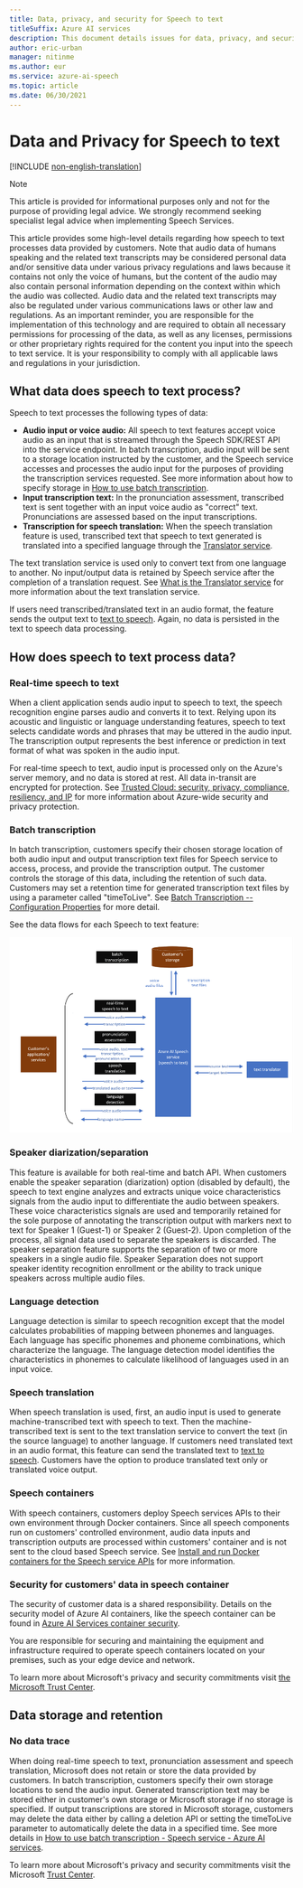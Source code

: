 ```yaml
---
title: Data, privacy, and security for Speech to text
titleSuffix: Azure AI services
description: This document details issues for data, privacy, and security for a Speech to text.
author: eric-urban
manager: nitinme
ms.author: eur
ms.service: azure-ai-speech
ms.topic: article
ms.date: 06/30/2021
---
```


# Data and Privacy for Speech to text

[!INCLUDE [non-english-translation](/azure/ai-foundry/responsible-ai/includes/non-english-translation)]

> [!NOTE]
> This article is provided for informational purposes only and not for the purpose of providing legal advice. We strongly recommend seeking specialist legal advice when implementing Speech Services.

This article provides some high-level details regarding how speech to text processes data provided by customers. Note that audio data of humans speaking and the related text transcripts may be considered personal data and/or sensitive data under various privacy regulations and laws because it contains not only the voice of humans, but the content of the audio may also contain personal information depending on the context within which the audio was collected. Audio data and the related text transcripts may also be regulated under various communications laws or other law and regulations. As an important reminder, you are responsible for the implementation of this technology and are required to obtain all necessary permissions for processing of the data, as well as any licenses, permissions or other proprietary rights required for the content you input into the speech to text service. It is your responsibility to comply with all applicable laws and regulations in your jurisdiction.

## What data does speech to text process?

Speech to text processes the following types of data:

- **Audio input or voice audio:**  All speech to text features accept voice audio as an input that is streamed through the Speech SDK/REST API into the service endpoint. In batch transcription, audio input will be sent to a storage location instructed by the customer, and the Speech service accesses and processes the audio input for the purposes of providing the transcription services requested. See more information about how to specify storage in [How to use batch transcription](/azure/cognitive-services/speech-service/batch-transcription).
- **Input transcription text:**  In the pronunciation assessment, transcribed text is sent together with an input voice audio as "correct" text. Pronunciations are assessed based on the input transcriptions.
- **Transcription for speech translation:**  When the speech translation feature is used, transcribed text that speech to text generated is translated into a specified language through the [Translator service](/azure/cognitive-services/translator/translator-info-overview).

The text translation service is used only to convert text from one language to another. No input/output data is retained by Speech service after the completion of a translation request. See [What is the Translator service](/azure/cognitive-services/translator/translator-info-overview) for more information about the text translation service.

If users need transcribed/translated text in an audio format, the feature sends the output text to [text to speech](/azure/cognitive-services/speech-service/text-to-speech). Again, no data is persisted in the text to speech data processing.

## How does speech to text process data?

### Real-time speech to text

When a client application sends audio input to speech to text, the speech recognition engine parses audio and converts it to text. Relying upon its acoustic and linguistic or language understanding features, speech to text selects candidate words and phrases that may be uttered in the audio input. The transcription output represents the best inference or prediction in text format of what was spoken in the audio input.

For real-time speech to text, audio input is processed only on the Azure's server memory, and no data is stored at rest. All data in-transit are encrypted for protection. See [Trusted Cloud: security, privacy, compliance, resiliency, and IP](https://azure.microsoft.com/blog/trusted-cloud-security-privacy-compliance-resiliency-and-ip/) for more information about Azure-wide security and privacy protection.

### Batch transcription

In batch transcription, customers specify their chosen storage location of both audio input and output transcription text files for Speech service to access, process, and provide the transcription output. The customer controls the storage of this data, including the retention of such data. Customers may set a retention time for generated transcription text files by using a parameter called "timeToLive". See [Batch Transcription -- Configuration Properties](/azure/cognitive-services/speech-service/batch-transcription#configuration-properties) for more detail.

See the data flows for each Speech to text feature: 

![A diagram of the data flow for Speech to text.](media/data-flow-speech-to-text.png "Speech to text data flow")

### Speaker diarization/separation

This feature is available for both real-time and batch API. When customers enable the speaker separation (diarization) option (disabled by default), the speech to text engine analyzes and extracts unique voice characteristics signals from the audio input to differentiate the audio between speakers. These voice characteristics signals are used and temporarily retained for the sole purpose of annotating the transcription output with markers next to text for Speaker 1 (Guest-1) or Speaker 2 (Guest-2). Upon completion of the process, all signal data used to separate the speakers is discarded. The speaker separation feature supports the separation of two or more speakers in a single audio file. Speaker Separation does not support speaker identity recognition enrollment or the ability to track unique speakers across multiple audio files.

### Language detection

Language detection is similar to speech recognition except that the model calculates probabilities of mapping between phonemes and languages. Each language has specific phonemes and phoneme combinations, which characterize the language. The language detection model identifies the characteristics in phonemes to calculate likelihood of languages used in an input voice.

### Speech translation

When speech translation is used, first, an audio input is used to generate machine-transcribed text with speech to text. Then the machine-transcribed text is sent to the text translation service to convert the text (in the source language) to another language. If customers need translated text in an audio format, this feature can send the translated text to [text to speech](/azure/cognitive-services/speech-service/text-to-speech). Customers have the option to produce translated text only or translated voice output.

### Speech containers

With speech containers, customers deploy Speech services APIs to their own environment through Docker containers. Since all speech components run on customers' controlled environment, audio data inputs and transcription outputs are processed within customers' container and is not sent to the cloud based Speech service. See [Install and run Docker containers for the Speech service APIs](/azure/cognitive-services/speech-service/speech-container-howto?tabs=stt%2Ccsharp%2Csimple-format) for more information.

### Security for customers' data in speech container

The security of customer data is a shared responsibility. Details on the security model of Azure AI containers, like the speech container can be found in [Azure AI Services container security](/azure/cognitive-services/cognitive-services-container-support?tabs=luis#azure-cognitive-services-container-security).

You are responsible for securing and maintaining the equipment and infrastructure required to operate speech containers located on your premises, such as your edge device and network.

To learn more about Microsoft's privacy and security commitments visit [the Microsoft Trust Center](https://www.microsoft.com/TrustCenter/CloudServices/Azure/default.aspx).

## Data storage and retention

### No data trace

When doing real-time speech to text, pronunciation assessment and speech translation, Microsoft does not retain or store the data provided by customers. In batch transcription, customers specify their own storage locations to send the audio input. Generated transcription text may be stored either in customer's own storage or Microsoft storage if no storage is specified. If output transcriptions are stored in Microsoft storage, customers may delete the data either by calling a deletion API or setting the timeToLive parameter to automatically delete the data in a specified time. See more details in [How to use batch transcription - Speech service - Azure AI services](/azure/cognitive-services/speech-service/batch-transcription).

To learn more about Microsoft's privacy and security commitments visit the Microsoft [Trust Center](https://www.microsoft.com/TrustCenter/CloudServices/Azure/default.aspx).
